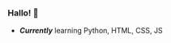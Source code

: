 ### Hallo! 👋

- **_Currently_** learning Python, HTML, CSS, JS

<img src="https://discord.c99.nl/widget/theme-4/695491063946674236.png" alt="">

<!-- #### Languages I'm a familiar with:

- 🐍 Python
- 💻 HTML/CSS
- C++
-->
